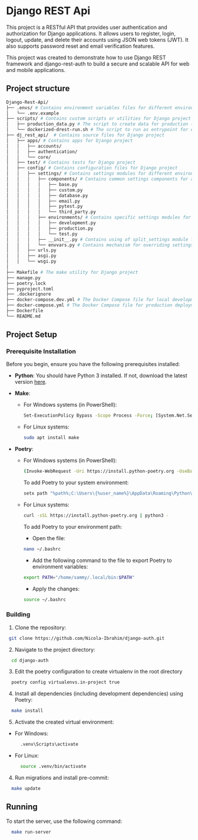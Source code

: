 # Django REST Api

This project is a RESTful API that provides user authentication and authorization for Django applications. It allows users to register, login, logout, update, and delete their accounts using JSON web tokens (JWT). It also supports password reset and email verification features.

This project was created to demonstrate how to use Django REST framework and django-rest-auth to build a secure and scalable API for web and mobile applications.

## Project structure

```bash
Django-Rest-Api/
├── .envs/ # Contains environment variables files for different environments
│   └── .env.example
├── scripts/ # Contains custom scripts or utilities for Django project
│   ├── production_data.py # The script to create data for production (e.g SECRET_KEY, ...)
│   └── dockerized-drest-run.sh # The script to run as entrypoint for docker container starting
├── dj_rest_api/  # Contains source files for Django project
│   ├── apps/ # Contains apps for Django project
│   │   ├── accounts/
│   │   ├── authentication/
│   │   └── core/
│   ├── test/ # Contains tests for Django project
│   ├── config/ # Contains configuration files for Django project
│   │   ├── settings/ # Contains settings modules for different environments
│   │   │   ├── components/ # Contains common settings components for all environments
│   │   │   │   ├── base.py
│   │   │   │   ├── custom.py
│   │   │   │   ├── database.py
│   │   │   │   ├── email.py
│   │   │   │   ├── pytest.py
│   │   │   │   └── third_party.py
│   │   │   ├── environments/ # Contains specific settings modules for each environment
│   │   │   │   ├── development.py
│   │   │   │   ├── production.py
│   │   │   │   └── test.py
│   │   │   ├── __init__.py # Contains using of split_settings module for multiple settings
│   │   │   └── envvars.py # Contains mechanism for overriding settings configuration from .env file
│   │   ├── urls.py
│   │   ├── asgi.py
│   │   └── wsgi.py
│
├── Makefile # The make utility for Django project
├── manage.py
├── poetry.lock
├── pyproject.toml
├── .dockerignore
├── docker-compose.dev.yml # The Docker Compose file for local development
├── docker-compose.yml # The Docker Compose file for production deployment
├── Dockerfile
└── README.md
```

## Project Setup

### Prerequisite Installation

Before you begin, ensure you have the following prerequisites installed:

- **Python**:
  You should have Python 3 installed. If not, download the latest version [here](https://www.python.org/downloads/).

- **Make**:
  - For Windows systems (in PowerShell):

    ```bash
    Set-ExecutionPolicy Bypass -Scope Process -Force; [System.Net.ServicePointManager]::SecurityProtocol = [System.Net.ServicePointManager]::SecurityProtocol -bor 3072; iex ((New-Object System.Net.WebClient).DownloadString('https://community.chocolatey.org/install.ps1'))
    ```

  - For Linux systems:

    ```bash
    sudo apt install make
    ```

- **Poetry**:
  - For Windows systems (in PowerShell):

    ```bash
    (Invoke-WebRequest -Uri https://install.python-poetry.org -UseBasicParsing).Content | py -
    ```

    To add Poetry to your system environment:

    ```bash
    setx path "%path%;C:\Users\{%user_name%}\AppData\Roaming\Python\Scripts"
    ```

  - For Linux systems:

    ```bash
    curl -sSL https://install.python-poetry.org | python3 -
    ```

    To add Poetry to your environment path:
    - Open the file:

    ```bash
    nano ~/.bashrc
    ```

    - Add the following command to the file to export Poetry to environment variables:

    ```bash
    export PATH="/home/sammy/.local/bin:$PATH"
    ```

    - Apply the changes:

    ```bash
    source ~/.bashrc
    ```

### Building

1. Clone the repository:

```bash
 git clone https://github.com/Nicola-Ibrahim/django-auth.git

```

2. Navigate to the project directory:

  ```bash
    cd django-auth
  ```

3. Edit the poetry configuration to create virtualenv in the root directory

  ```bash
    poetry config virtualenvs.in-project true
  ```

4. Install all dependencies (including development dependencies) using Poetry:

  ```bash
    make install
  ```

5. Activate the created virtual environment:

- For Windows:

  ```bash
    .venv\Scripts\activate
  ```

- For Linux:

  ```bash
    source .venv/bin/activate
  ```

4. Run migrations and install pre-commit:

  ```bash
    make update
  ```

## Running

To start the server, use the following command:

```bash
  make run-server
```
